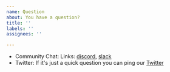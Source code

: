 ```yaml
---
name: Question
about: You have a question?
title: ''
labels: ''
assignees: ''

---
```


<!-- We primarily use GitHub as an issue tracker; 
for usage and support questions, please check out these resources below. Thanks! 😁. -->

* Community Chat: Links: [discord](https://discord.gg/NntXFa4), [slack](https://ergonode.slack.com/)
* Twitter: If it's just a quick question you can ping our [Twitter](https://twitter.com/ergonode)
